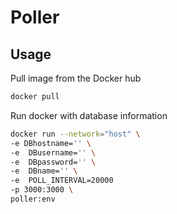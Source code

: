 # Poller
<!-- Usage -->
## Usage
Pull image from the Docker hub
```sh
docker pull 
```
Run docker with database information
```sh
docker run --network="host" \
-e DBhostname='' \
-e  DBusername='' \
-e  DBpassword='' \
-e  DBname='' \
-e  POLL_INTERVAL=20000
-p 3000:3000 \
poller:env
```
